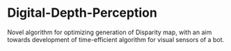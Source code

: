 # Digital-Depth-Perception
Novel algorithm for optimizing generation of Disparity map, with an aim towards development of time-efficient algorithm for visual sensors of a bot.
